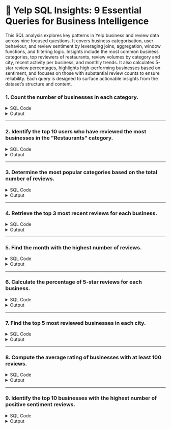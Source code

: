 # 📘 Yelp SQL Insights: 9 Essential Queries for Business Intelligence

This SQL analysis explores key patterns in Yelp business and review data across nine focused questions. It covers business categorisation, user behaviour, and review sentiment by leveraging joins, aggregation, window functions, and filtering logic. Insights include the most common business categories, top reviewers of restaurants, review volumes by category and city, recent activity per business, and monthly trends. It also calculates 5-star review percentages, highlights high-performing businesses based on sentiment, and focuses on those with substantial review counts to ensure reliability. Each query is designed to surface actionable insights from the dataset’s structure and content.


### 1. Count the number of businesses in each category.

<details>
<summary>SQL Code</summary>

```sql
with cte as (
  select business_id, trim(A.value) as category
  from tbl_yelp_businesses
  , lateral split_to_table(categories, ',') A
)
select category, count(*) as no_of_business
from cte
group by 1;
```

</details>

<details>
<summary>Output</summary>

![q1](https://github.com/user-attachments/assets/814c6417-6f46-46f8-b87e-8043da5a1750)


</details>

---

### 2. Identify the top 10 users who have reviewed the most businesses in the "Restaurants" category.

<details>
<summary>SQL Code</summary>

```sql
select r.user_id, count(distinct r.business_id)
from tbl_yelp_reviews r
inner join tbl_yelp_businesses b on r.business_id = b.business_id
where b.categories ilike '%restaurant%'
group by 1
order by 2 desc
limit 10;
```

</details>

<details>
<summary>Output</summary>

![q2](https://github.com/user-attachments/assets/49765367-416b-48ed-a371-da02fa124f5b)


</details>

---

### 3. Determine the most popular categories based on the total number of reviews.

<details>
<summary>SQL Code</summary>

```sql
with cte as (
  select business_id, trim(A.value) as category
  from tbl_yelp_businesses
  , lateral split_to_table(categories, ',') A
)
select category, count(*) as no_of_reviews
from cte
inner join tbl_yelp_reviews r on cte.business_id = r.business_id
group by 1;
```

</details>

<details>
<summary>Output</summary>

![q3](https://github.com/user-attachments/assets/d2557125-cc41-44d0-ae79-1f3d5d09eaf4)


</details>

---

### 4. Retrieve the top 3 most recent reviews for each business.

<details>
<summary>SQL Code</summary>

```sql
with cte as (
  select r.*, b.name
  , row_number() over(partition by r.business_id order by review_date desc) as rn
  from tbl_yelp_reviews r
  inner join tbl_yelp_businesses b on r.business_id = b.business_id
)
select * from cte
where rn <= 3;
```

</details>

<details>
<summary>Output</summary>

![q4](https://github.com/user-attachments/assets/0b98fe26-813c-445d-b2fd-a828f39429f9)


</details>

---

### 5. Find the month with the highest number of reviews.

<details>
<summary>SQL Code</summary>

```sql
select month(review_date) as review_month, count(*) as no_of_reviews
from tbl_yelp_reviews
group by 1
order by 2 desc;
```

</details>

<details>
<summary>Output</summary>

![q5](https://github.com/user-attachments/assets/a07d8f07-36b4-4037-bbb8-00cc532d5271)


</details>

---

### 6. Calculate the percentage of 5-star reviews for each business.

<details>
<summary>SQL Code</summary>

```sql
select b.business_id, b.name, count(*) as total_reviews
, sum(case when r.review_stars = 5 then 1 else 0 end) as star5_reviews
, star5_reviews * 100 / total_reviews as percent_5_star
from tbl_yelp_reviews r
inner join tbl_yelp_businesses b on r.business_id = b.business_id
group by 1, 2;
```

</details>

<details>
<summary>Output</summary>

![q6](https://github.com/user-attachments/assets/b3885a74-d022-4e40-bd26-ac0691a64632)


</details>

---

### 7. Find the top 5 most reviewed businesses in each city.

<details>
<summary>SQL Code</summary>

```sql
with cte as (
  select b.city, b.business_id, b.name, count(*) as total_reviews
  from tbl_yelp_reviews r
  inner join tbl_yelp_businesses b on r.business_id = b.business_id
  group by 1, 2, 3
)
select *
from cte
qualify row_number() over (partition by city order by total_reviews desc) <= 5;
```

</details>

<details>
<summary>Output</summary>

![q7](https://github.com/user-attachments/assets/ac7b46cb-dd37-4ac4-b176-28e1c0f55242)


</details>

---

### 8. Compute the average rating of businesses with at least 100 reviews.

<details>
<summary>SQL Code</summary>

```sql
select b.business_id, b.name, count(*) as total_reviews,
       avg(review_stars) as avg_rating
from tbl_yelp_reviews r
inner join tbl_yelp_businesses b on r.business_id = b.business_id
group by 1, 2
having count(*) >= 100;
```

</details>

<details>
<summary>Output</summary>

![q8](https://github.com/user-attachments/assets/ce4b4a44-7025-4bda-8261-5ea9a0ce8308)


</details>

---

### 9. Identify the top 10 businesses with the highest number of positive sentiment reviews.

<details>
<summary>SQL Code</summary>

```sql
select r.business_id, b.name, count(*) as total_reviews
from tbl_yelp_reviews r
inner join tbl_yelp_businesses b on r.business_id = b.business_id
where sentiments = 'Positive'
group by 1, 2
order by 3 desc
limit 10;
```

</details>

<details>
<summary>Output</summary>

![q9](https://github.com/user-attachments/assets/c9f91031-709a-4a17-874c-39b75fa10c57)


</details>
